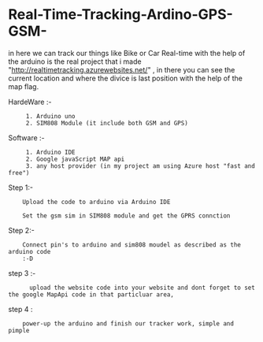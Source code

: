# Real-Time-Tracking-Ardino-GPS-GSM-

in here we can track our things like Bike or Car Real-time with the help of the arduino 
 is the real project that i made "http://realtimetracking.azurewebsites.net/" , in there you can see the current location and  where the divice is last position with the help of the map flag.
 
 HardeWare :-
          
         1. Arduino uno 
         2. SIM808 Module (it include both GSM and GPS)
         
  
  Software :- 
         
         1. Arduino IDE
         2. Google javaScript MAP api
         3. any host provider (in my project am using Azure host "fast and free")


  Step 1:-
                              
        Upload the code to arduino via Arduino IDE

        Set the gsm sim in SIM808 module and get the GPRS connction
        
  
  Step 2:-
            
        Connect pin's to arduino and sim808 moudel as described as the arduino code 
        :-D
  
  step 3 :-
          
          upload the website code into your website and dont forget to set the google MapApi code in that particluar area,
          
  
  step 4 :
        
        power-up the arduino and finish our tracker work, simple and pimple 
